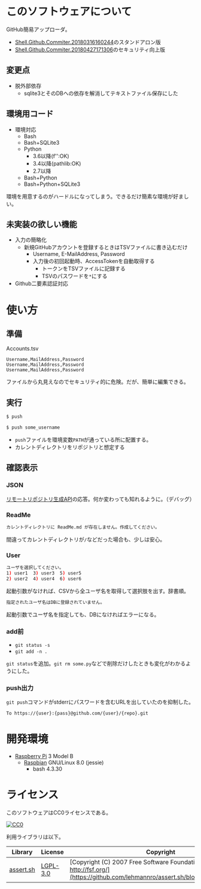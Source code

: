 ﻿# このソフトウェアについて

GitHub簡易アップローダ。

* [Shell.Github.Commiter.20180316160244](https://github.com/ytyaru0/Shell.Github.Commiter.20180316160244)のスタンドアロン版
* [Shell.Github.Commiter.20180427171306](https://github.com/ytyaru0/Shell.Github.Commiter.20180427171306)のセキュリティ向上版

## 変更点

* 脱外部依存
    * sqlite3とそのDBへの依存を解消してテキストファイル保存にした

## 環境用コード

* 環境対応
    * Bash
    * Bash+SQLite3
    * Python
        * 3.6以降(f'':OK)
        * 3.4以降(pathlib:OK)
        * 2.7以降
    * Bash+Python
    * Bash+Python+SQLite3

環境を用意するのがハードルになってしまう。できるだけ簡素な環境が好ましい。

## 未実装の欲しい機能

* 入力の簡略化
    * 新規GitHubアカウントを登録するときはTSVファイルに書き込むだけ
        * Username, E-MailAddress, Password
        * 入力後の初回起動時、AccessTokenを自動取得する
            * トークンをTSVファイルに記録する
            * TSVのパスワードを`*`にする
* Github二要素認証対応

# 使い方

## 準備

Accounts.tsv
```
Username,MailAddress,Password
Username,MailAddress,Password
Username,MailAddress,Password
```

ファイルから丸見えなのでセキュリティ的に危険。だが、簡単に編集できる。

## 実行

```sh
$ push
```
```sh
$ push some_username
```

* `push`ファイルを環境変数`PATH`が通っている所に配置する。
* カレントディレクトリをリポジトリと想定する

## 確認表示

### JSON

[リモートリポジトリ生成API](https://developer.github.com/v3/repos/#create)の応答。何か変わっても知れるように。（デバッグ）

### ReadMe

```sh
カレントディレクトリに ReadMe.md が存在しません。作成してください。
```

間違ってカレントディレクトリが`/`などだった場合も、少しは安心。

### User

```sh
ユーザを選択してください。
1) user1  3) user3  5) user5
2) user2  4) user4  6) user6
```

起動引数がなければ、CSVから全ユーザ名を取得して選択肢を出す。辞書順。

```sh
指定されたユーザ名はDBに登録されていません。
```

起動引数でユーザ名を指定しても、DBになければエラーになる。

### add前

* `git status -s`
* `git add -n .`

`git status`を追加。`git rm some.py`などで削除だけしたときも変化がわかるようにした。

### push出力

`git push`コマンドがstderrにパスワードを含むURLを出していたのを抑制した。

```sh
To https://{user}:{pass}@github.com/{user}/{repo}.git
```

# 開発環境

* [Raspberry Pi](https://ja.wikipedia.org/wiki/Raspberry_Pi) 3 Model B
    * [Raspbian](https://www.raspberrypi.org/downloads/raspbian/) GNU/Linux 8.0 (jessie)
        * bash 4.3.30

# ライセンス

このソフトウェアはCC0ライセンスである。

[![CC0](http://i.creativecommons.org/p/zero/1.0/88x31.png "CC0")](http://creativecommons.org/publicdomain/zero/1.0/deed.ja)

利用ライブラリは以下。

Library|License|Copyright
-------|-------|---------
[assert.sh](https://github.com/lehmannro/assert.sh)|[LGPL-3.0](https://github.com/lehmannro/assert.sh/blob/master/COPYING.LESSER)|[Copyright (C) 2007 Free Software Foundation, Inc. http://fsf.org/](https://github.com/lehmannro/assert.sh/blob/master/COPYING)

